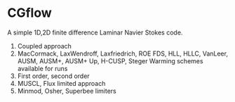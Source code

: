 # CGflow
A simple 1D,2D finite difference Laminar Navier Stokes code.
1. Coupled approach<br/>
2. MacCormack, LaxWendroff, Laxfriedrich, ROE FDS, HLL, HLLC, VanLeer, AUSM, AUSM+, AUSM+ Up, H-CUSP, Steger Warming schemes available for runs<br/>
3. First order, second order<br/>
4. MUSCL, Flux limited approach<br/>
5. Minmod, Osher, Superbee limiters<br/>
